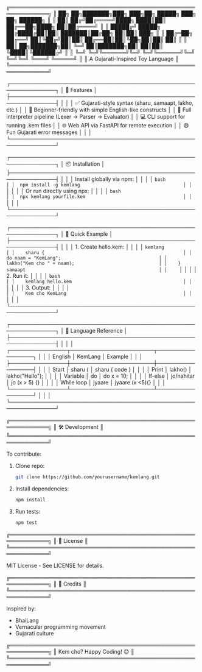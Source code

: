 ╔════════════════════════════════════════════════════════════╗
║   ██╗  ██╗███████╗███╗   ███╗██╗      █████╗ ███╗   ██╗ ██████╗  ║
║   ██║ ██╔╝██╔════╝████╗ ████║██║     ██╔══██╗████╗  ██║██╔════╝  ║
║   █████╔╝ █████╗  ██╔████╔██║██║     ███████║██╔██╗ ██║██║  ███╗ ║
║   ██╔═██╗ ██╔══╝  ██║╚██╔╝██║██║     ██╔══██║██║╚██╗██║██║   ██║ ║
║   ██║  ██╗███████╗██║ ╚═╝ ██║███████╗██║  ██║██║ ╚████║╚██████╔╝ ║
║   ╚═╝  ╚═╝╚══════╝╚═╝     ╚═╝╚══════╝╚═╝  ╚═╝╚═╝  ╚═══╝ ╚═════╝  ║
║                A Gujarati-Inspired Toy Language                ║
╚════════════════════════════════════════════════════════════╝

┌──────────────────────────────────────────────────────────────┐
│                      🌟  Features                            │
├──────────────────────────────────────────────────────────────┤
│                                                              │
│  ✅ Gujarati-style syntax (sharu, samaapt, lakho, etc.)       │
│  🧠 Beginner-friendly with simple English-like constructs     │
│  🚀 Full interpreter pipeline (Lexer → Parser → Evaluator)    │
│  💻 CLI support for running .kem files                       │
│  🌐 Web API via FastAPI for remote execution                  │
│  😄 Fun Gujarati error messages                              │
│                                                              │
└──────────────────────────────────────────────────────────────┘

┌──────────────────────────────────────────────────────────────┐
│                     📦  Installation                        │
├──────────────────────────────────────────────────────────────┤
│                                                              │
│  Install globally via npm:                                   │
│                                                              │
│  ```bash                                                    │
│  npm install -g kemlang                                      │
│  ```                                                        │
│                                                              │
│  Or run directly using npx:                                  │
│                                                              │
│  ```bash                                                    │
│  npx kemlang yourfile.kem                                    │
│  ```                                                        │
│                                                              │
└──────────────────────────────────────────────────────────────┘

┌──────────────────────────────────────────────────────────────┐
│                     🎯  Quick Example                       │
├──────────────────────────────────────────────────────────────┤
│                                                              │
│ 1. Create hello.kem:                                         │
│                                                              │
│    ```kemlang                                               │
│    sharu {                                                   │
│      do naam = "KemLang";                                    │
│      lakho("Kem cho " + naam);                               │
│    } samaapt                                                 │
│    ```                                                       │
│                                                              │
│ 2. Run it:                                                   │
│                                                              │
│    ```bash                                                   │
│    kemlang hello.kem                                         │
│    ```                                                       │
│                                                              │
│ 3. Output:                                                   │
│                                                              │
│    ```                                                       │
│    Kem cho KemLang                                           │
│    ```                                                       │
│                                                              │
└──────────────────────────────────────────────────────────────┘

┌──────────────────────────────────────────────────────────────┐
│                     📜  Language Reference                  │
├──────────────────────────────────────────────────────────────┤
│                                                              │
│  ┌───────────────┬──────────────────────┬─────────────────┐ │
│  │  English      │  KemLang             │  Example        │ │
│  ├───────────────┼──────────────────────┼─────────────────┤ │
│  │  Start        │  sharu {             │ sharu { code }  │ │
│  │  Print        │  lakho()             │ lakho("Hello"); │ │
│  │  Variable     │  do                  │ do x = 10;      │ │
│  │  If-else      │  jo/nahitar          │ jo (x > 5) {}   │ │
│  │  While loop   │  jyaare              │ jyaare (x <5){} │ │
│  └───────────────┴──────────────────────┴─────────────────┘ │
│                                                              │
└──────────────────────────────────────────────────────────────┘

╔════════════════════════════════════════════════════════════╗
║                    🛠  Development                        ║
╚════════════════════════════════════════════════════════════╝

  To contribute:
  
  1. Clone repo:
     ```bash
     git clone https://github.com/yourusername/kemlang.git
     ```
  
  2. Install dependencies:
     ```bash
     npm install
     ```
  
  3. Run tests:
     ```bash
     npm test
     ```

╔════════════════════════════════════════════════════════════╗
║                    📄  License                             ║
╚════════════════════════════════════════════════════════════╝

  MIT License - See LICENSE for details.

╔════════════════════════════════════════════════════════════╗
║                    🙏  Credits                             ║
╚════════════════════════════════════════════════════════════╝

  Inspired by:
  - BhaiLang
  - Vernacular programming movement
  - Gujarati culture

╔════════════════════════════════════════════════════════════╗
║                    Kem cho? Happy Coding! 😊               ║
╚════════════════════════════════════════════════════════════╝
